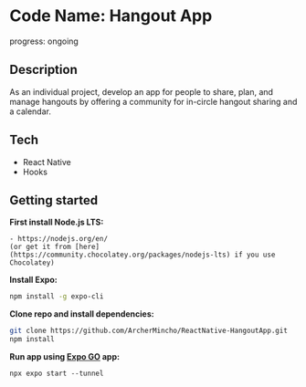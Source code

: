 # Code Name: Hangout App

progress: ongoing

## Description
As an individual project, develop an app for people to share, plan, and manage hangouts by offering a community for in-circle hangout sharing and a calendar.


## Tech
- React Native
- Hooks

## Getting started
**First install Node.js LTS:**

	- https://nodejs.org/en/
	(or get it from [here](https://community.chocolatey.org/packages/nodejs-lts) if you use Chocolatey)
	


**Install Expo:**

```bash
npm install -g expo-cli
```

**Clone repo and install dependencies:**

```bash
git clone https://github.com/ArcherMincho/ReactNative-HangoutApp.git
npm install
```

**Run app using [Expo GO](https://expo.dev/client) app:**

```
npx expo start --tunnel
```